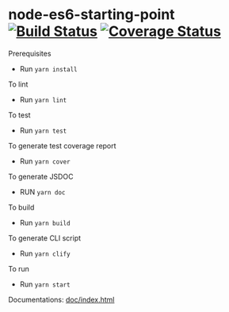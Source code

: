# node-es6-starting-point [![Build Status](https://travis-ci.org/alanzhaonys/node-es6-starting-point.svg?branch=master)](https://travis-ci.org/alanzhaonys/node-es6-starting-point) [![Coverage Status](https://coveralls.io/repos/github/alanzhaonys/node-es6-starting-point/badge.svg)](https://coveralls.io/github/alanzhaonys/node-es6-starting-point)

Prerequisites
- Run `yarn install`

To lint
- Run `yarn lint`

To test
- Run `yarn test`

To generate test coverage report
- Run `yarn cover`

To generate JSDOC
- RUN `yarn doc`

To build
- Run `yarn build`

To generate CLI script
- Run `yarn clify`

To run
- Run `yarn start`

Documentations: [doc/index.html](doc/index.html)
